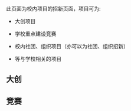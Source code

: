 此页面为校内项目的招新页面，项目可为: 

+ 大创项目
- 学校重点建设竞赛
+ 校内社团、组织项目（亦可以为社团、组织招新）
- 等与学校相关的项目

<!-- 
    在这后面加入项目招新信息，可在相关标题类型下添加，如大创、竞赛等，如无相关标题，自行添加。

 -->

## 大创


## 竞赛

